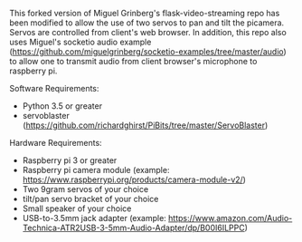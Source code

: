 This forked version of Miguel Grinberg's flask-video-streaming repo has been modified to allow the use of two servos to pan and tilt the picamera.  Servos are controlled from client's web browser.  In addition, this repo also uses Miguel's socketio audio example (https://github.com/miguelgrinberg/socketio-examples/tree/master/audio) to allow one to transmit audio from client browser's microphone to raspberry pi.


Software Requirements:
- Python 3.5 or greater
- servoblaster (https://github.com/richardghirst/PiBits/tree/master/ServoBlaster)

Hardware Requirements:
- Raspberry pi 3 or greater
- Raspberry pi camera module (example: https://www.raspberrypi.org/products/camera-module-v2/)
- Two 9gram servos of your choice
- tilt/pan servo bracket of your choice
- Small speaker of your choice
- USB-to-3.5mm jack adapter (example: https://www.amazon.com/Audio-Technica-ATR2USB-3-5mm-Audio-Adapter/dp/B00I6ILPPC)
